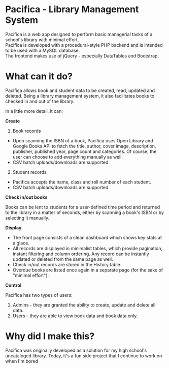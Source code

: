 # Pacifica - Library Management System
Pacifica is a web app designed to perform basic managerial tasks of a school's library with minimal effort.  
Pacifica is developed with a procedural-style PHP backend and is intended to be used with a MySQL database.  
The frontend makes use of jQuery - especially DataTables and Bootstrap.

# What can it do?
Pacifica allows book and student data to be created, read, updated and deleted. Being a library management system, it also facilitates books to checked in and out of the library.  

In a little more detail, it can:

**Create**
1. Book records 
  - Upon scanning the ISBN of a book, Pacifica uses Open Library and Google Books API to fetch the title, author, cover image, description, publisher, published year, page count and categories. Of course, the user can choose to add everything manually as well.
  - CSV batch uploads/downloads are supported.

2. Student records 
  - Pacifica accepts the name, class and roll number of each student.
  - CSV batch uploads/downloads are supported.
  
**Check in/out books** 

Books can be lent to students for a user-defined time period and returned to the library in a matter of seconds, either by scanning a book's ISBN or by selecting it manually.

**Display**
- The front page consists of a clean dashboard which shows key stats at a glace.
- All records are displayed in minimalist tables, which provide pagination, instant filtering and column ordering. Any record can be instantly updated or deleted from the same page as well.
- Check in/out records are stored in the History table.
- Overdue books are listed once again in a separate page (for the sake of "minimal effort").

**Control**  

Pacifica has two types of users:
1. Admins - they are granted the ability to create, update and delete all data.
2. Users - they are able to view book data and book data only.

# Why did I make this?  
Pacifica was originally developed as a solution for my high school's uncataloged library. Today, it's a fun side project that I continue to work on when I'm bored
